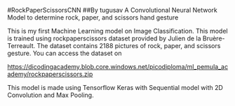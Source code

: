 #RockPaperScissorsCNN
##By tugusav
A Convolutional Neural Network Model to determine rock, paper, and scissors hand gesture

This is my first Machine Learning model on Image Classification. This model is trained using rockpaperscissors dataset provided by Julien de la Bruère-Terreault. The dataset contains 2188 pictures of rock, paper, and scissors gesture. You can access the dataset on

https://dicodingacademy.blob.core.windows.net/picodiploma/ml_pemula_academy/rockpaperscissors.zip

This model is made using Tensorflow Keras with Sequential model with 2D Convolution and Max Pooling.

